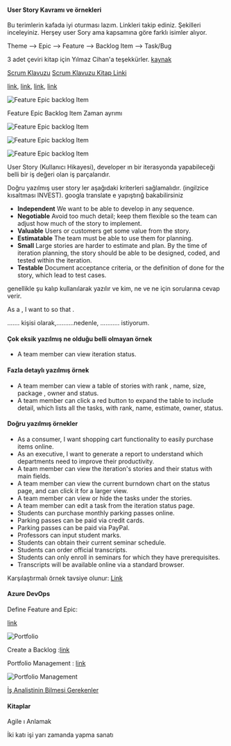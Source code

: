 
#### User Story Kavramı ve örnekleri

Bu terimlerin kafada iyi oturması lazım. Linkleri takip ediniz. Şekilleri inceleyiniz.
Herşey user Sory ama kapsamına göre farklı isimler alıyor.

Theme --> Epic --> Feature --> Backlog Item --> Task/Bug

3 adet çeviri kitap için Yılmaz Cihan'a teşekkürler. [kaynak](http://www.yilmazcihan.com/ceviri-kitaplarim/)

[Scrum Klavuzu](http://www.yilmazcihan.com/scrum-kilavuzu/)
[Scrum Klavuzu Kitap Linki](https://github.com/muratcabuk/Notes/blob/master/scrum-guide-tr.pdf)



[link](https://www.pem360.com/blog/Agile/Theme-Konu-User-Story-Kullanici-Hikayesi-ve-Epic-Destan-Kavramlari/213), 
[link](http://www.ilkimdilara.com/kullanici-hikayesi/),
[link](http://www.ilkimdilara.com/kullanici-hikayesi-detaylandirma-yontemleri/),
[link](https://docs.ca.com/en-us/ca-agile-central/saas/writing-great-user-story)

![Feature Epic backlog Item](https://github.com/muratcabuk/Notes/blob/master/EpicFeatureBacklogitem.jpg)


Feature Epic Backlog Item Zaman ayrımı

![Feature Epic backlog Item](https://github.com/muratcabuk/Notes/blob/master/Requirements-size-Epic-Feature-PBI-User-Story-Task-1.png)

![Feature Epic backlog Item](https://github.com/muratcabuk/Notes/blob/master/UserStories2.png)


![Feature Epic backlog Item](https://github.com/muratcabuk/Notes/blob/master/ThemeEpicFeatureUSerStory.jpg)


User Story (Kullanıcı Hikayesi), developer ın bir iterasyonda yapabileceği belli bir iş değeri olan iş parçalarıdır.

Doğru yazılmış user story ler aşağıdaki kriterleri sağlamalıdır. (ingilzice kısaltması INVEST). googla translate e yapıştırığ bakabilirsiniz

- __Independent__ 	We want to be able to develop in any sequence.
- __Negotiable__ 	Avoid too much detail; keep them flexible so the team can adjust how much of the story to implement.
- __Valuable__ 	Users or customers get some value from the story.
- __Estimatable__ 	The team must be able to use them for planning.
- __Small__ 	Large stories are harder to estimate and plan. By the time of iteration planning, the story should be able to be designed, coded, and tested within the iteration.
- __Testable__ 	Document acceptance criteria, or the definition of done for the story, which lead to test cases.

genellikle şu kalıp kullanılarak yazılır ve kim, ne ve ne için sorularına cevap verir.

As a <user type>, I want to <function> so that <benefit> .

....... kişisi olarak,..........nedenle, ........... istiyorum.


#### Çok eksik yazılmış ne olduğu belli olmayan örnek 

- A team member can view iteration status. 

#### Fazla detaylı yazılmış örnek

- A team member can view a table of stories with rank , name, size, package , owner and status.
- A team member can click a red button to expand the table to include detail, which lists all the tasks, with rank, name, estimate, owner, status.

#### Doğru yazılmış örnekler

- As a consumer, I want shopping cart functionality to easily purchase items online.
- As an executive, I want to generate a report to understand which departments need to improve their productivity.
- A team member can view the iteration's stories and their status with main fields.
- A team member can view the current burndown chart on the status page, and can click it for a larger view.
- A team member can view or hide the tasks under the stories.
- A team member can edit a task from the iteration status page.
- Students can purchase monthly parking passes online.
- Parking passes can be paid via credit cards.
- Parking passes can be paid via PayPal.
- Professors can input student marks.
- Students can obtain their current seminar schedule.
- Students can order official transcripts.
- Students can only enroll in seminars for which they have prerequisites.
- Transcripts will be available online via a standard browser.



Karşılaştırmalı örnek tavsiye olunur: [Link](https://tech.gsa.gov/guides/user_story_example/)
















#### Azure DevOps 

Define Feature and Epic: 

[link](https://docs.microsoft.com/tr-tr/azure/devops/boards/backlogs/define-features-epics?view=vsts&tabs=new-nav)

![Portfolio](https://github.com/muratcabuk/Notes/blob/master/management-team-backlog-epics.png)

Create a Backlog :[link](https://docs.microsoft.com/en-us/azure/devops/boards/backlogs/create-your-backlog?view=vsts&tabs=new-nav)

Portfolio Management : [link](https://docs.microsoft.com/en-us/azure/devops/boards/plans/portfolio-management?view=vsts&tabs=new-nav)

![Portfolio Management](https://github.com/muratcabuk/Notes/blob/master/five-levels-portfolio-backlogs.png)

[İş Analistinin Bilmesi Gerekenler](http://www.ilkimdilara.com/agile-is-analistinin-bilmesi-gereken-teknikler/)

#### Kitaplar

Agile ı Anlamak

İki katı işi yarı zamanda yapma sanatı


